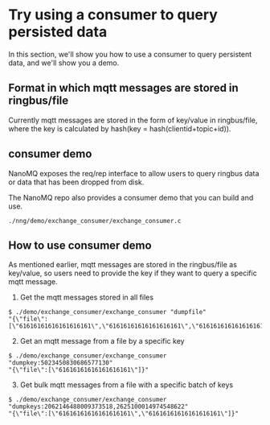# Try using a consumer to query persisted data
In this section, we'll show you how to use a consumer to query persistent data, and we'll show you a demo.

## Format in which mqtt messages are stored in ringbus/file
Currently mqtt messages are stored in the form of key/value in ringbus/file, where the key is calculated by hash(key = hash(clientid+topic+id)).


## consumer demo
NanoMQ exposes the req/rep interface to allow users to query ringbus data or data that has been dropped from disk.

The NanoMQ repo also provides a consumer demo that you can build and use.
```
./nng/demo/exchange_consumer/exchange_consumer.c
```

## How to use consumer demo
As mentioned earlier, mqtt messages are stored in the ringbus/file as key/value, so users need to provide the key if they want to query a specific mqtt message.

1. Get the mqtt messages stored in all files
```
$ ./demo/exchange_consumer/exchange_consumer "dumpfile"
"{\"file\":[\"61616161616161616161\",\"61616161616161616161\",\"61616161616161616161\",...\"61616161616161616161\"]}"
```

2. Get an mqtt message from a file by a specific key
```
$ ./demo/exchange_consumer/exchange_consumer "dumpkey:5023450830686577130"
"{\"file\":[\"61616161616161616161\"]}"
```

3. Get bulk mqtt messages from a file with a specific batch of keys
```
$ ./demo/exchange_consumer/exchange_consumer "dumpkeys:2062146488009373518,2625100014974548622"
"{\"file\":[\"61616161616161616161\",\"61616161616161616161\"]}"
```